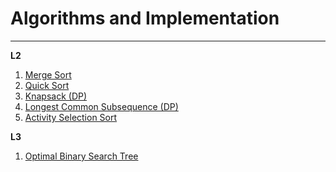 # Algorithms and Implementation 
____  

**L2**  
1. [Merge Sort](L2/merge_sort.c)  
2. [Quick Sort](L2/quick_sort.c)  
3. [Knapsack (DP)](L2/knapsack.c)  
4. [Longest Common Subsequence (DP)](L2/lcs.cpp)  
5. [Activity Selection Sort](L2/activity_selection_sort.c)  


**L3**  
1. [Optimal Binary Search Tree](L3/obst.c)  



